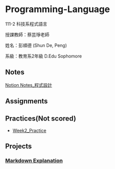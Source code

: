 # Programming-Language
111-2 科技系程式語言

授課教師：蔡芸琤老師 

姓名：彭順德 (Shun De, Peng) 

系級：教育系2年級 D.Edu Sophomore

## Notes
[Notion Notes_程式設計](https://chipped-cobalt-cae.notion.site/3b423eb3d91547d5b4aba585c139bab0)

## Assignments 


## Practices(Not scored)
* [Week2_Practice](https://github.com/ShunDePeng/PL-Repo/blob/main/Week2/Week2_Practice.ipynb)

## Projects 

### [Markdown Explanation](https://markdown.tw/)
